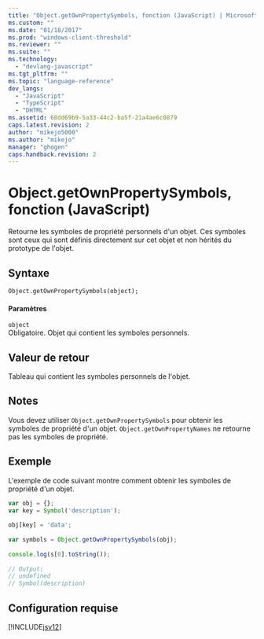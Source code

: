 ```yaml
---
title: "Object.getOwnPropertySymbols, fonction (JavaScript) | Microsoft Docs"
ms.custom: ""
ms.date: "01/18/2017"
ms.prod: "windows-client-threshold"
ms.reviewer: ""
ms.suite: ""
ms.technology: 
  - "devlang-javascript"
ms.tgt_pltfrm: ""
ms.topic: "language-reference"
dev_langs: 
  - "JavaScript"
  - "TypeScript"
  - "DHTML"
ms.assetid: 68dd69b9-5a33-44c2-ba5f-21a4ae6c0879
caps.latest.revision: 2
author: "mikejo5000"
ms.author: "mikejo"
manager: "ghogen"
caps.handback.revision: 2
---
```

# Object.getOwnPropertySymbols, fonction (JavaScript)
Retourne les symboles de propriété personnels d'un objet.  Ces symboles sont ceux qui sont définis directement sur cet objet et non hérités du prototype de l'objet.  
  
## Syntaxe  
  
```  
Object.getOwnPropertySymbols(object);  
```  
  
#### Paramètres  
 `object`  
 Obligatoire.  Objet qui contient les symboles personnels.  
  
## Valeur de retour  
 Tableau qui contient les symboles personnels de l'objet.  
  
## Notes  
 Vous devez utiliser `Object.getOwnPropertySymbols` pour obtenir les symboles de propriété d'un objet.  `Object.getOwnPropertyNames` ne retourne pas les symboles de propriété.  
  
## Exemple  
 L'exemple de code suivant montre comment obtenir les symboles de propriété d'un objet.  
  
```javascript  
var obj = {};  
var key = Symbol('description');  
  
obj[key] = 'data';  
  
var symbols = Object.getOwnPropertySymbols(obj);  
  
console.log(s[0].toString());  
  
// Output:  
// undefined  
// Symbol(description)  
```  
  
## Configuration requise  
 [!INCLUDE[jsv12](../../javascript/reference/includes/jsv12-md.md)]